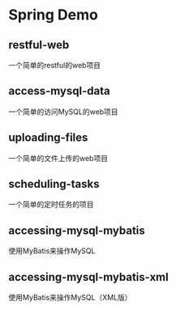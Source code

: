 # Spring Demo

## restful-web

一个简单的restful的web项目

## access-mysql-data

一个简单的访问MySQL的web项目

## uploading-files

一个简单的文件上传的web项目

## scheduling-tasks

一个简单的定时任务的项目

## accessing-mysql-mybatis

使用MyBatis来操作MySQL

## accessing-mysql-mybatis-xml

使用MyBatis来操作MySQL（XML版）